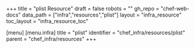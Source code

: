 +++
title = "plist Resource"
draft = false
robots = ""
gh_repo = "chef-web-docs"
data_path = ["infra","resources","plist"]
layout = "infra_resource"
toc_layout = "infra_resource_toc"

[menu]
  [menu.infra]
    title = "plist"
    identifier = "chef_infra/resources/plist"
    parent = "chef_infra/resources"
+++

<!-- The contents of this page are automatically generated from the plist.yaml file in the data directory. -->
<!-- To suggest a change, edit the https://github.com/chef/chef/blob/main/lib/chef/resource/plist.rb file
      and submit a pull request to the https://github.com/chef/chef repository. -->

